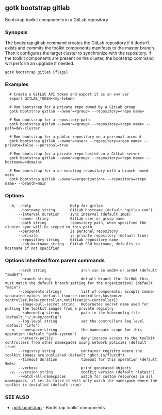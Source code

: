 ## gotk bootstrap gitlab

Bootstrap toolkit components in a GitLab repository

### Synopsis

The bootstrap gitlab command creates the GitLab repository if it doesn't exists and
commits the toolkit components manifests to the master branch.
Then it configures the target cluster to synchronize with the repository.
If the toolkit components are present on the cluster,
the bootstrap command will perform an upgrade if needed.

```
gotk bootstrap gitlab [flags]
```

### Examples

```
  # Create a GitLab API token and export it as an env var
  export GITLAB_TOKEN=<my-token>

  # Run bootstrap for a private repo owned by a GitLab group
  gotk bootstrap gitlab --owner=<group> --repository=<repo name>

  # Run bootstrap for a repository path
  gotk bootstrap gitlab --owner=<group> --repository=<repo name> --path=dev-cluster

  # Run bootstrap for a public repository on a personal account
  gotk bootstrap gitlab --owner=<user> --repository=<repo name> --private=false --personal=true 

  # Run bootstrap for a private repo hosted on a GitLab server 
  gotk bootstrap gitlab --owner=<group> --repository=<repo name> --hostname=<domain>

  # Run bootstrap for a an existing repository with a branch named main
  gotk bootstrap gitlab --owner=<organization> --repository=<repo name> --branch=main

```

### Options

```
  -h, --help                  help for gitlab
      --hostname string       GitLab hostname (default "gitlab.com")
      --interval duration     sync interval (default 1m0s)
      --owner string          GitLab user or group name
      --path string           repository path, when specified the cluster sync will be scoped to this path
      --personal              is personal repository
      --private               is private repository (default true)
      --repository string     GitLab repository name
      --ssh-hostname string   GitLab SSH hostname, defaults to hostname if not specified
```

### Options inherited from parent commands

```
      --arch string                arch can be amd64 or arm64 (default "amd64")
      --branch string              default branch (for GitHub this must match the default branch setting for the organization) (default "main")
      --components strings         list of components, accepts comma-separated values (default [source-controller,kustomize-controller,helm-controller,notification-controller])
      --image-pull-secret string   Kubernetes secret name used for pulling the toolkit images from a private registry
      --kubeconfig string          path to the kubeconfig file (default "~/.kube/config")
      --log-level string           set the controllers log level (default "info")
  -n, --namespace string           the namespace scope for this operation (default "gotk-system")
      --network-policy             deny ingress access to the toolkit controllers from other namespaces using network policies (default true)
      --registry string            container registry where the toolkit images are published (default "ghcr.io/fluxcd")
      --timeout duration           timeout for this operation (default 5m0s)
      --verbose                    print generated objects
  -v, --version string             toolkit version (default "latest")
      --watch-all-namespaces       watch for custom resources in all namespaces, if set to false it will only watch the namespace where the toolkit is installed (default true)
```

### SEE ALSO

* [gotk bootstrap](gotk_bootstrap.md)	 - Bootstrap toolkit components

